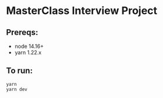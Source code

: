 # MasterClass Interview Project

## Prereqs:

- node 14.16+
- yarn 1.22.x

## To run:

```shell
yarn
yarn dev
```
